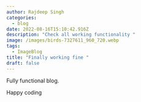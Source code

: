 ```yaml
---
author: Rajdeep Singh
categories:
  - blog
date: 2022-08-16T15:10:42.916Z
description: "Check all working functionality "
image: /images/birds-7327611_960_720.webp
tags:
  - ImageBlog
title: "Finally working fine "
draft: false
---
```

Fully functional blog.

Happy coding